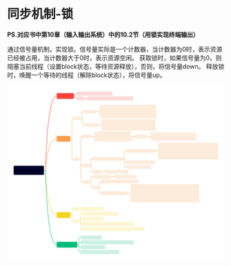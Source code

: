 # 同步机制-锁

__PS.对应书中第10章（输入输出系统）中的10.2节（用锁实现终端输出）__

通过信号量机制，实现锁。信号量实际是一个计数器，当计数器为0时，表示资源已经被占用，当计数器大于0时，表示资源空闲。
获取锁时，如果信号量为0，则阻塞当前线程（设置block状态，等待资源释放），否则，将信号量down。
释放锁时，唤醒一个等待的线程（解除block状态），将信号量up。

![10.输入输出系统.svg](../doc/image/10.输入输出系统.svg)